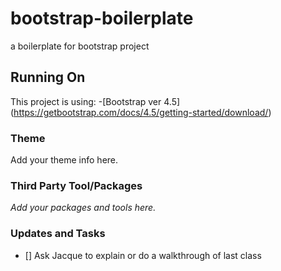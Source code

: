 # bootstrap-boilerplate

a boilerplate for bootstrap project

## Running On

This project is using: -[Bootstrap ver 4.5] (https://getbootstrap.com/docs/4.5/getting-started/download/)

### Theme

Add your theme info here.

### Third Party Tool/Packages

_Add your packages and tools here._

### Updates and Tasks

[^1]: Updated README.md

- [] Ask Jacque to explain or do a walkthrough of last class
